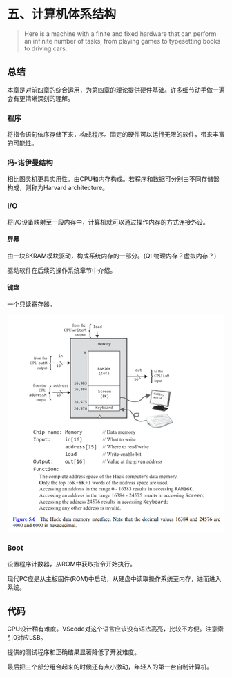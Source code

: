 # 五、计算机体系结构

> Here is a machine with a finite
> and fixed hardware that can perform an infinite number of tasks, from
> playing games to typesetting books to driving cars.

## 总结

本章是对前四章的综合运用，为第四章的理论提供硬件基础。许多细节动手做一遍会有更清晰深刻的理解。

### 程序

将指令语句依序存储下来，构成程序。固定的硬件可以运行无限的软件，带来丰富的可能性。

### 冯-诺伊曼结构

相比图灵机更具实用性。由CPU和内存构成。若程序和数据可分别由不同存储器构成，则称为Harvard architecture。

### I/O

将I/O设备映射至一段内存中，计算机就可以通过操作内存的方式连接外设。

#### 屏幕

由一块8KRAM模块驱动，构成系统内存的一部分。(Q: 物理内存？虚拟内存？)

驱动软件在后续的操作系统章节中介绍。

#### 键盘

一个只读寄存器。

![Fig5.6](../images/Figure%205.6.png)

### Boot

设置程序计数器，从ROM中获取指令开始执行。

现代PC应是从主板固件(ROM)中启动，从硬盘中读取操作系统至内存，进而进入系统。

## 代码

CPU设计稍有难度。VScode对这个语言应该没有语法高亮，比较不方便。注意索引0对应LSB。

提供的测试程序和正确结果显著降低了开发难度。

最后把三个部分组合起来的时候还有点小激动，年轻人的第一台自制计算机。

